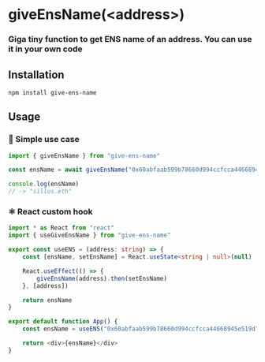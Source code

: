 # giveEnsName(\<address>\)

### Giga tiny function to get ENS name of an address. You can use it in your own code

## Installation

```
npm install give-ens-name
```
## Usage

### 📝 Simple use case

```ts
import { giveEnsName } from "give-ens-name"

const ensName = await giveEnsName("0x60abfaab599b78660d994ccfcca44668945e519d")

console.log(ensName)
// -> "sillos.eth"
```

### ⚛️ React custom hook

```ts
import * as React from "react"
import { useGiveEnsName } from "give-ens-name"

export const useENS = (address: string) => {
	const [ensName, setEnsName] = React.useState<string | null>(null)

	React.useEffect(() => {
		giveEnsName(address).then(setEnsName)
	}, [address])

	return ensName
}

export default function App() {
	const ensName = useENS("0x60abfaab599b78660d994ccfcca44668945e519d")

	return <div>{ensName}</div>
}
```
